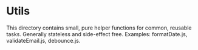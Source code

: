 # Utils

This directory contains small, pure helper functions for common, reusable tasks.
Generally stateless and side-effect free. Examples: formatDate.js,
validateEmail.js, debounce.js.

